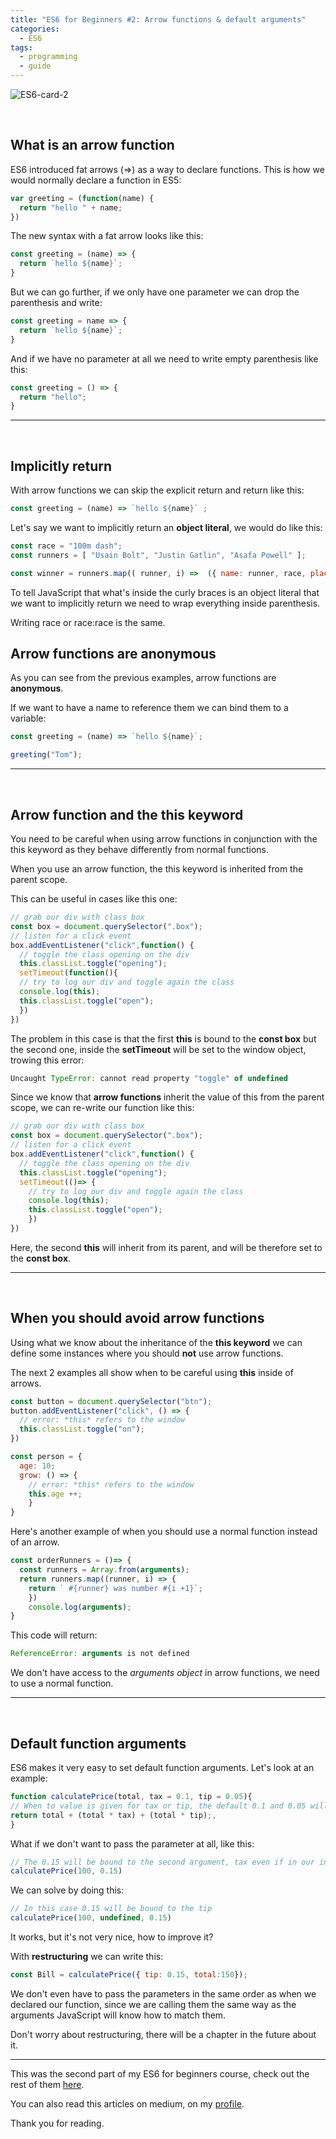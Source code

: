 ```yaml
---
title: "ES6 for Beginners #2: Arrow functions & default arguments"
categories:
  - ES6
tags:
  - programming
  - guide
---
```



![ES6-card-2](https://albertomontalesi.github.io/assets/images/ES6/ES6-card-2.jpg)

&nbsp;
## What is an arrow function

ES6 introduced fat arrows (=>) as a way to declare functions.
This is how we would normally declare a function in ES5:

``` javascript
var greeting = (function(name) {
  return "hello " + name;
})
```

The new syntax with a fat arrow looks like this:

``` javascript
const greeting = (name) => {
  return `hello ${name}`;
}

```

But we can go further, if we only have one parameter we can drop the parenthesis and write:

``` javascript
const greeting = name => {
  return `hello ${name}`;
}
```

And if we have no parameter at all we need to write empty parenthesis like this:

``` javascript
const greeting = () => {
  return "hello";
}
```
---
&nbsp;
## Implicitly return

With arrow functions we can skip the explicit return and return like this:

``` javascript
const greeting = (name) => `hello ${name}` ;
```

Let's say we want to implicitly return an **object literal**, we would do like this:

``` javascript
const race = "100m dash";
const runners = [ "Usain Bolt", "Justin Gatlin", "Asafa Powell" ];

const winner = runners.map(( runner, i) =>  ({ name: runner, race, place: I +1})));

```

To tell JavaScript that what's inside the curly braces is an object literal that we want to implicitly return we need to wrap everything inside parenthesis.

Writing race or race:race is the same.

## Arrow functions are anonymous

As you can see from the previous examples, arrow functions are **anonymous**.

If we want to have a name to reference them we can bind them to a variable:

``` javascript
const greeting = (name) => `hello ${name}`;

greeting("Tom");
```
---
&nbsp;
## Arrow function and the **this** keyword

You need to be careful when using arrow functions in conjunction with the this keyword as they behave differently from normal functions.

When you use an arrow function, the this keyword is inherited from the parent scope.

This can be useful in cases like this one:

``` javascript 
// grab our div with class box
const box = document.querySelector(".box");
// listen for a click event 
box.addEventListener("click",function() {
  // toggle the class opening on the div
  this.classList.toggle("opening");
  setTimeout(function(){
  // try to log our div and toggle again the class
  console.log(this);
  this.classList.toggle("open");
  })
})
```


The problem in this case is that the first **this** is bound to the **const box** but the second one, inside the **setTimeout** will be set to the window object, trowing this error:

``` javascript
Uncaught TypeError: cannot read property "toggle" of undefined 
```
Since we know that **arrow functions** inherit the value of this from the parent scope, we can re-write our function like this:

``` javascript
// grab our div with class box
const box = document.querySelector(".box");
// listen for a click event 
box.addEventListener("click",function() {
  // toggle the class opening on the div
  this.classList.toggle("opening");
  setTimeout(()=> {
    // try to log our div and toggle again the class
    console.log(this);
    this.classList.toggle("open");
    })
})
```

Here, the second **this** will inherit from its parent, and will be therefore set to the **const box**.

---
&nbsp;
## When you should avoid arrow functions

Using what we know about the inheritance of the **this keyword** we can define some instances where you should **not** use arrow functions.

The next 2 examples all show when to be careful using **this** inside of arrows.

``` javascript
const button = document.querySelector("btn");
button.addEventListener("click", () => {
  // error: *this* refers to the window 
  this.classList.toggle("on");
})
```

``` javascript
const person = {
  age: 10;
  grow: () => {
    // error: *this* refers to the window
    this.age ++;
    }
}
```

Here's another example of when you should use a normal function instead of an arrow.

``` javascript
const orderRunners = ()=> {
  const runners = Array.from(arguments);
  return runners.map((runner, i) => {
    return ` #{runner} was number #{i +1}`;
    })
    console.log(arguments);
}
```

This code will return:

``` javascript
ReferenceError: arguments is not defined
```

We don't have access to the *arguments object* in arrow functions, we need to use a normal function.

---
&nbsp;
## Default function arguments

ES6 makes it very easy to set default function arguments. Let's look at an example:

``` javascript
function calculatePrice(total, tax = 0.1, tip = 0.05){
// When to value is given for tax or tip, the default 0.1 and 0.05 will be used 
return total + (total * tax) + (total * tip);,
}
```

What if we don't want to pass the parameter at all, like this:

``` javascript
// The 0.15 will be bound to the second argument, tax even if in our intention it was to set 0.15 as the tip
calculatePrice(100, 0.15)
```

We can solve by doing this:

``` javascript
// In this case 0.15 will be bound to the tip
calculatePrice(100, undefined, 0.15)
```

It works, but it's not very nice, how to improve it?

With **restructuring** we can write this:

``` javascript
const Bill = calculatePrice({ tip: 0.15, total:150});
```

We don't even have to pass the parameters in the same order as when we declared our function, since we are calling them the same way as the arguments JavaScript will know how to match them.

Don't worry about restructuring, there will be a chapter in the future about it.


---

This was the second part of my ES6 for beginners course, check out the rest of them [here](https://albertomontalesi.github.io/courses/es6).

You can also read this articles on medium, on my [profile](https://medium.com/@labby92).

Thank you for reading.